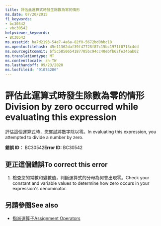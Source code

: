 ```yaml
---
title: 評估此運算式時發生除數為零的情形
ms.date: 07/20/2015
f1_keywords:
- bc30542
- vbc30542
helpviewer_keywords:
- BC30542
ms.assetid: ba7d2193-54e7-4a6a-82f0-5672bd0bbc18
ms.openlocfilehash: 45e11362daf39f47728f87c15bc1971f0713c4dd
ms.sourcegitcommit: bf5c5850654187705bc94cc40ebfb62fe346ab02
ms.translationtype: MT
ms.contentlocale: zh-TW
ms.lasthandoff: 09/23/2020
ms.locfileid: "91074286"
---
```

# <a name="division-by-zero-occurred-while-evaluating-this-expression"></a><span data-ttu-id="efd01-102">評估此運算式時發生除數為零的情形</span><span class="sxs-lookup"><span data-stu-id="efd01-102">Division by zero occurred while evaluating this expression</span></span>

<span data-ttu-id="efd01-103">評估這個運算式時，您嘗試將數字除以零。</span><span class="sxs-lookup"><span data-stu-id="efd01-103">In evaluating this expression, you attempted to divide a number by zero.</span></span>  
  
 <span data-ttu-id="efd01-104">**錯誤 ID︰** BC30542</span><span class="sxs-lookup"><span data-stu-id="efd01-104">**Error ID:** BC30542</span></span>  
  
## <a name="to-correct-this-error"></a><span data-ttu-id="efd01-105">更正這個錯誤</span><span class="sxs-lookup"><span data-stu-id="efd01-105">To correct this error</span></span>  
  
1. <span data-ttu-id="efd01-106">檢查您的常數和變數值，判斷運算式的分母為何會出現零。</span><span class="sxs-lookup"><span data-stu-id="efd01-106">Check your constant and variable values to determine how zero occurs in your expression's denominator.</span></span>  
  
## <a name="see-also"></a><span data-ttu-id="efd01-107">另請參閱</span><span class="sxs-lookup"><span data-stu-id="efd01-107">See also</span></span>

- [<span data-ttu-id="efd01-108">指派運算子</span><span class="sxs-lookup"><span data-stu-id="efd01-108">Assignment Operators</span></span>](../language-reference/operators/assignment-operators.md)
